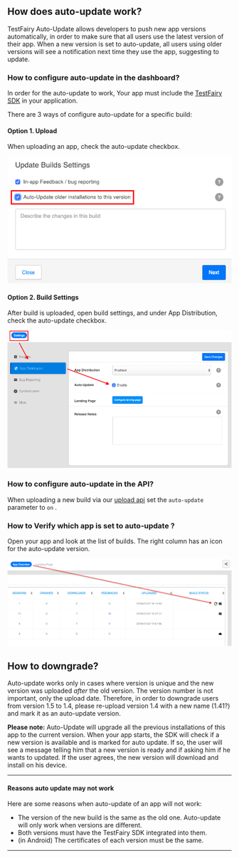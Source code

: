 ## How does auto-update work?
TestFairy Auto-Update allows developers to push new app versions automatically, in order to make sure that all users use the latest version of their app. When a new version is set to auto-update, all users using older versions will see a notification next time they use the app, suggesting to update.

### How to configure auto-update in the dashboard?
In order for the auto-update to work, Your app must include the [TestFairy SDK](https://docs.testfairy.com/SDK/Adding_The_SDK_To_Your_App.html) in your application.

There are 3 ways of configure auto-update for a specific build:

#### Option 1. Upload 

When uploading an app, check the auto-update checkbox.

![TestFairy build settings ](/img/auto-update-img2.png)

#### Option 2. Build Settings

After build is uploaded, open build settings, and under App Distribution, check the auto-update checkbox.

![TestFairy build settings ](/img/auto-update-img1.png)

### How to configure auto-update in the API?

When uploading a new build via our [upload api](https://docs.testfairy.com/API/Upload_API.html) set the `auto-update` parameter to `on` .

### How to Verify which app is set to auto-update ?

Open your app and look at the list of builds. The right column has an icon for the auto-update version.

![](/img/auto-update-dashboard-place.png)

## How to downgrade?

Auto-update works only in cases where version is unique and the new version was uploaded *after* the old version. The version number is not important, only the upload date.
Therefore, in order to downgrade users from version 1.5 to 1.4, please re-upload version 1.4 with a new name (1.41?) and mark it as an auto-update version.

**Please note:** Auto-Update will upgrade all the previous installations of this app to the current version. 
When your app starts, the SDK will check if a new version is available and is marked for auto update.
If so, the user will see a message telling him that a new version is ready and if asking him if he wants to updated.
If the user agrees, the new version will download and install on his device. 

---------
#### Reasons auto update may not work
Here are some reasons when auto-update of an app will not work:
* The version of the new build is the same as the old one. Auto-update will only work when versions are different.
* Both versions must have the TestFairy SDK integrated into them.
* (in Android) The certificates of each version must be the same.

----------

